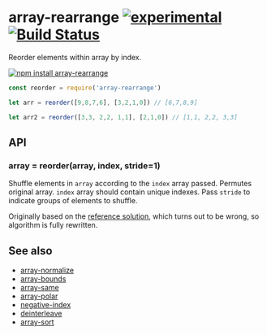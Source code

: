 # array-rearrange  [![experimental](https://img.shields.io/badge/stability-unstable-yellow.svg)](http://github.com/badges/stability-badges) [![Build Status](https://img.shields.io/travis/dfcreative/array-rearrange.svg)](https://travis-ci.org/dfcreative/array-rearrange)

Reorder elements within array by index.

[![npm install array-rearrange](https://nodei.co/npm/array-rearrange.png?mini=true)](https://npmjs.org/package/array-rearrange/)

```js
const reorder = require('array-rearrange')

let arr = reorder([9,8,7,6], [3,2,1,0]) // [6,7,8,9]

let arr2 = reorder([3,3, 2,2, 1,1], [2,1,0]) // [1,1, 2,2, 3,3]
```

## API

### array = reorder(array, index, stride=1)

Shuffle elements in `array` according to the `index` array passed. Permutes original array. `index` array should contain unique indexes. Pass `stride` to indicate groups of elements to shuffle.

Originally based on the [reference solution](https://www.geeksforgeeks.org/reorder-a-array-according-to-given-indexes/), which turns out to be wrong, so algorithm is fully rewritten.

## See also

* [array-normalize](https://github.com/dfcreative/array-normalize)
* [array-bounds](https://github.com/dfcreative/array-bounds)
* [array-same](https://github.com/dfcreative/array-same)
* [array-polar](https://github.com/dfcreative/array-polar)
* [negative-index](https://github.com/dfcreative/negative-index)
* [deinterleave](https://github.com/dfcreative/deinterleave)
* [array-sort](https://www.scaler.com/topics/javascript/array-sort-in-javascript/)
